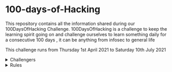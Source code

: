 # 100-days-of-Hacking

This repository contains all the information shared during our 100DaysOfHacking Challenge. 100DaysOfHacking is a challenge to keep the learning spirit going on and challenge ourselves to learn something daily for a consecutive 100 days , it can be anything from infosec to general life

This challenge runs from Thursday 1st April 2021 to Saturday 10th July 2021
 
 <details>
  <summary>Challengers</summary>
  
## Challengers 

- [BADboy17](./BADboy17)

- [boynamedboy](./boynamedboy)

- [Chep](./Chep)

- [CyberRat](./CyberRat)

- [Indura](./Indura)

- [kahure](./kahure)

- [Koimet](./k0imet)

- [Muzec](./muzec)

- [Malw0re](./Malw0re)

- [Saudi](./saudi)

- [th3_gr00t](./th3_gr00t)

- [mystickev](./mystickev)


</details>

<details>
  <summary>Rules</summary>

## Rules 

-
-

</details>
